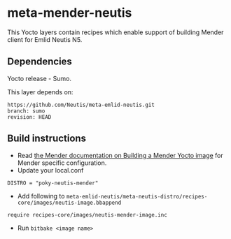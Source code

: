 # meta-mender-neutis

This Yocto layers contain recipes which enable support of building Mender client for Emlid Neutis N5.

## Dependencies

Yocto release - Sumo.

This layer depends on:
```
https://github.com/Neutis/meta-emlid-neutis.git
branch: sumo
revision: HEAD
```

## Build instructions

- Read [the Mender documentation on Building a Mender Yocto image](https://docs.mender.io/Artifacts/Building-Mender-Yocto-image) for Mender specific configuration.
- Update your local.conf
```
DISTRO = "poky-neutis-mender"
```
- Add following to `meta-emlid-neutis/meta-neutis-distro/recipes-core/images/neutis-image.bbappend`
```
require recipes-core/images/neutis-mender-image.inc
```

- Run `bitbake <image name>`
